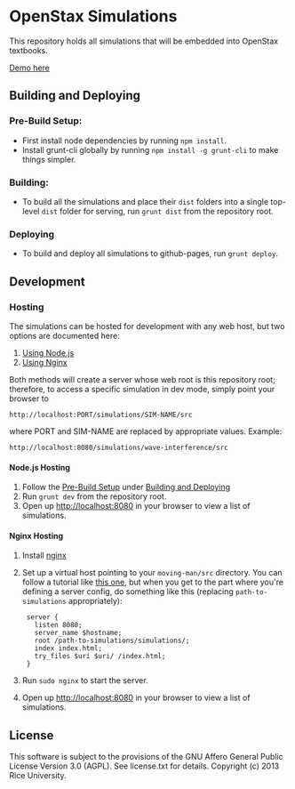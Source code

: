 OpenStax Simulations
===========

This repository holds all simulations that will be embedded into OpenStax textbooks.

[Demo here](http://connexions.github.io/simulations/)

## <a name="deploying-and-building"></a>Building and Deploying

### <a name="pre-build-setup"></a>Pre-Build Setup:
  * First install node dependencies by running `npm install`.
  * Install grunt-cli globally by running `npm install -g grunt-cli` to make things simpler.

### Building:
  * To build all the simulations and place their `dist` folders into a single top-level `dist` folder for serving, run `grunt dist` from the repository root.

### Deploying
  * To build and deploy all simulations to github-pages, run `grunt deploy`.

## Development

### Hosting

The simulations can be hosted for development with any web host, but two options are documented here:

1. [Using Node.js](#node-hosting)
2. [Using Nginx](#nginx-hosting)

Both methods will create a server whose web root is this repository root; therefore, to access a specific simulation in dev mode, simply point your browser to

    http://localhost:PORT/simulations/SIM-NAME/src

where PORT and SIM-NAME are replaced by appropriate values.  Example:

    http://localhost:8080/simulations/wave-interference/src

#### <a name="node-hosting"></a>Node.js Hosting

1. Follow the [Pre-Build Setup](#pre-build-setup) under [Building and Deploying](#deploying-and-building)
2. Run `grunt dev` from the repository root.
3. Open up [http://localhost:8080](http://localhost:8080) in your browser to view a list of simulations.

#### <a name="nginx-hosting"></a>Nginx Hosting

1. Install [nginx](http://nginx.org/)
2. Set up a virtual host pointing to your `moving-man/src` directory. You can follow a tutorial like [this one](http://gerardmcgarry.com/2010/setting-up-a-virtual-host-in-nginx/), but when you get to the part where you're defining a server config, do something like this (replacing `path-to-simulations` appropriately):

        server {
          listen 8080;
          server_name $hostname;
          root /path-to-simulations/simulations/;
          index index.html;
          try_files $uri $uri/ /index.html;
        }

3. Run `sudo nginx` to start the server.
4. Open up [http://localhost:8080](http://localhost:8080) in your browser to view a list of simulations.

License
-------

This software is subject to the provisions of the GNU Affero General Public License Version 3.0 (AGPL). See license.txt for details. Copyright (c) 2013 Rice University.